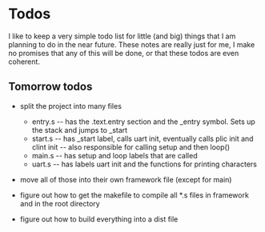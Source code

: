 # Todos
I like to keep a very simple todo list for little (and big) things that I am planning to do in the near future.
These notes are really just for me, I make no promises that any of this will be done, or that these todos are even coherent.

## Tomorrow todos
- split the project into many files
  - entry.s -- has the .text.entry section and the _entry symbol. Sets up the stack and jumps to _start
  - start.s -- has _start label, calls uart init, eventually calls plic init and clint init
            -- also responsible for calling setup and then loop()
  - main.s -- has setup and loop labels that are called 
  - uart.s -- has labels uart init and the functions for printing characters

- move all of those into their own framework file (except for main)
- figure out how to get the makefile to compile all *.s files in framework and in the root directory
- figure out how to build everything into a dist file